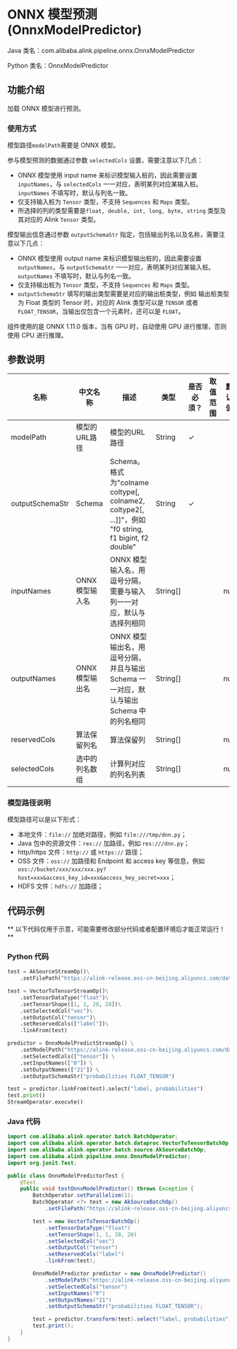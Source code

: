 # ONNX 模型预测 (OnnxModelPredictor)
Java 类名：com.alibaba.alink.pipeline.onnx.OnnxModelPredictor

Python 类名：OnnxModelPredictor


## 功能介绍

加载 ONNX 模型进行预测。

### 使用方式

模型路径```modelPath```需要是 ONNX 模型。

参与模型预测的数据通过参数 ```selectedCols``` 设置，需要注意以下几点：

- ONNX 模型使用 input name 来标识模型输入桩的，因此需要设置 ```inputNames```，与 ```selectedCols``` 一一对应，表明某列对应某输入桩。```inputNames``` 不填写时，默认与列名一致。
- 仅支持输入桩为 ```Tensor``` 类型，不支持 ```Sequences``` 和 ```Maps``` 类型。
- 所选择的列的类型需要是```float, double, int, long, byte, string``` 类型及其对应的 Alink ```Tensor``` 类型。

模型输出信息通过参数 ```outputSchemaStr``` 指定，包括输出列名以及名称，需要注意以下几点：

- ONNX 模型使用 output name 来标识模型输出桩的，因此需要设置 ```outputNames```，与 ```outputSchemaStr``` 一一对应，表明某列对应某输入桩。```outputNames``` 不填写时，默认与列名一致。
- 仅支持输出桩为 ```Tensor``` 类型，不支持 ```Sequences``` 和 ```Maps``` 类型。
- ```outputSchemaStr``` 填写的输出类型需要是对应的输出桩类型，例如 输出桩类型 为 Float 类型的 Tensor 时，对应的 Alink 类型可以是 ```TENSOR``` 或者 ```FLOAT_TENSOR```，当输出仅包含一个元素时，还可以是 ```FLOAT```。

组件使用的是 ONNX 1.11.0 版本，当有 GPU 时，自动使用 GPU 进行推理，否则使用 CPU 进行推理。

## 参数说明

| 名称 | 中文名称 | 描述 | 类型 | 是否必须？ | 取值范围 | 默认值 |
| --- | --- | --- | --- | --- | --- | --- |
| modelPath | 模型的URL路径 | 模型的URL路径 | String | ✓ |  |  |
| outputSchemaStr | Schema | Schema。格式为"colname coltype[, colname2, coltype2[, ...]]"，例如 "f0 string, f1 bigint, f2 double" | String | ✓ |  |  |
| inputNames | ONNX 模型输入名 | ONNX 模型输入名，用逗号分隔，需要与输入列一一对应，默认与选择列相同 | String[] |  |  | null |
| outputNames | ONNX 模型输出名 | ONNX 模型输出名，用逗号分隔，并且与输出 Schema 一一对应，默认与输出 Schema 中的列名相同 | String[] |  |  | null |
| reservedCols | 算法保留列名 | 算法保留列 | String[] |  |  | null |
| selectedCols | 选中的列名数组 | 计算列对应的列名列表 | String[] |  |  | null |

### 模型路径说明

模型路径可以是以下形式：

- 本地文件：```file://``` 加绝对路径，例如 ```file:///tmp/dnn.py```；
- Java 包中的资源文件：```res://``` 加路径，例如 ```res:///dnn.py```；
- http/https 文件：```http://``` 或 ```https://``` 路径；
- OSS 文件：```oss://``` 加路径和 Endpoint 和 access key
  等信息，例如```oss://bucket/xxx/xxx/xxx.py?host=xxx&access_key_id=xxx&access_key_secret=xxx```；
- HDFS 文件：```hdfs://``` 加路径；

## 代码示例

** 以下代码仅用于示意，可能需要修改部分代码或者配置环境后才能正常运行！**

### Python 代码

```python
test = AkSourceStreamOp()\
    .setFilePath("https://alink-release.oss-cn-beijing.aliyuncs.com/data-files/mnist_test_vector.ak");

test = VectorToTensorStreamOp()\
    .setTensorDataType("float")\
    .setTensorShape([1, 1, 28, 28])\
    .setSelectedCol("vec")\
    .setOutputCol("tensor")\
    .setReservedCols(["label"])\
    .linkFrom(test)

predictor = OnnxModelPredictStreamOp() \
    .setModelPath("https://alink-release.oss-cn-beijing.aliyuncs.com/data-files/cnn_mnist_pytorch.onnx") \
    .setSelectedCols(["tensor"]) \
    .setInputNames(["0"]) \
    .setOutputNames(["21"]) \
    .setOutputSchemaStr("probabilities FLOAT_TENSOR")

test = predictor.linkFrom(test).select("label, probabilities")
test.print()
StreamOperator.execute()
```

### Java 代码

```java
import com.alibaba.alink.operator.batch.BatchOperator;
import com.alibaba.alink.operator.batch.dataproc.VectorToTensorBatchOp;
import com.alibaba.alink.operator.batch.source.AkSourceBatchOp;
import com.alibaba.alink.pipeline.onnx.OnnxModelPredictor;
import org.junit.Test;

public class OnnxModelPredictorTest {
	@Test
	public void testOnnxModelPredictor() throws Exception {
		BatchOperator.setParallelism(1);
		BatchOperator <?> test = new AkSourceBatchOp()
			.setFilePath("https://alink-release.oss-cn-beijing.aliyuncs.com/data-files/mnist_test_vector.ak");

		test = new VectorToTensorBatchOp()
			.setTensorDataType("float")
			.setTensorShape(1, 1, 28, 28)
			.setSelectedCol("vec")
			.setOutputCol("tensor")
			.setReservedCols("label")
			.linkFrom(test);

		OnnxModelPredictor predictor = new OnnxModelPredictor()
			.setModelPath("https://alink-release.oss-cn-beijing.aliyuncs.com/data-files/cnn_mnist_pytorch.onnx")
			.setSelectedCols("tensor")
			.setInputNames("0")
			.setOutputNames("21")
			.setOutputSchemaStr("probabilities FLOAT_TENSOR");

		test = predictor.transform(test).select("label, probabilities");
		test.print();
	}
}
```

